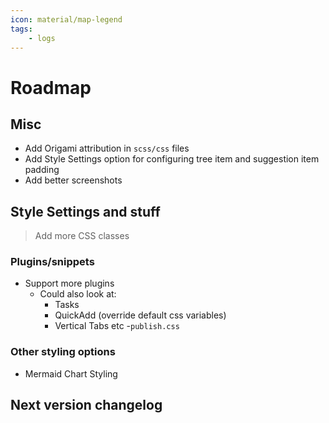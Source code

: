```yaml
---
icon: material/map-legend
tags:
    - logs
---
```


# Roadmap

## Misc

- Add Origami attribution in `scss/css` files
- Add Style Settings option for configuring tree item and suggestion item padding
- Add better screenshots

## Style Settings and stuff
> Add more CSS classes

### Plugins/snippets

- Support more plugins
  - Could also look at:
    - Tasks
    - QuickAdd (override default css variables)
    - Vertical Tabs etc
-`publish.css`

### Other styling options

- Mermaid Chart Styling

## Next version changelog

